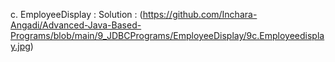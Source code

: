 c. EmployeeDisplay :
   Solution : (https://github.com/Inchara-Angadi/Advanced-Java-Based-Programs/blob/main/9_JDBCPrograms/EmployeeDisplay/9c.Employeedisplay.jpg)
